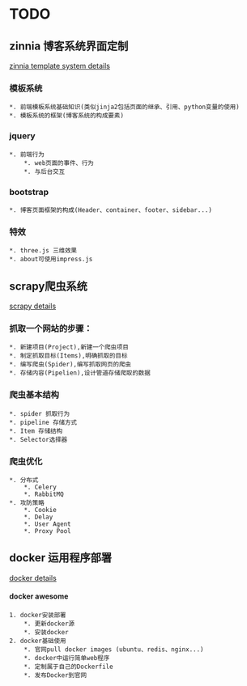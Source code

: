 TODO
====
## zinnia 博客系统界面定制
[zinnia template system details](https://github.com/beyoung/TODO/blob/master/zinnia_blog_record.md)
### 模板系统
	*. 前端模板系统基础知识(类似jinja2包括页面的继承、引用、python变量的使用)
	*. 模板系统的框架(博客系统的构成要素)
### jquery
	*. 前端行为  
		*. web页面的事件、行为
		*. 与后台交互
### bootstrap
	*. 博客页面框架的构成(Header、container、footer、sidebar...)
### 特效
	*. three.js 三维效果
	*. about可使用impress.js 


## scrapy爬虫系统
[scrapy details](https://github.com/beyoung/TODO/blob/master/scrapy_spider_record.md)
### 抓取一个网站的步骤：
	*. 新建项目(Project),新建一个爬虫项目
	*. 制定抓取目标(Items),明确抓取的目标
	*. 编写爬虫(Spider),编写抓取网页的爬虫
	*. 存储内容(Pipelien),设计管道存储爬取的数据

### 爬虫基本结构
	*. spider 抓取行为
	*. pipeline 存储方式
	*. Item 存储结构
	*. Selector选择器
### 爬虫优化
	*. 分布式
		*. Celery
		*. RabbitMQ
	*. 攻防策略
		*. Cookie
		*. Delay
		*. User Agent
		*. Proxy Pool

## docker 运用程序部署
[docker details](https://github.com/beyoung/TODO/blob/master/docker_record.md)
#### docker awesome
	1. docker安装部署
		*. 更新docker源
		*. 安装docker
	2. docker基础使用
		*. 官网pull docker images (ubuntu、redis、nginx...)
		*. docker中运行简单web程序
		*. 定制属于自己的Dockerfile
		*. 发布Docker到官网
